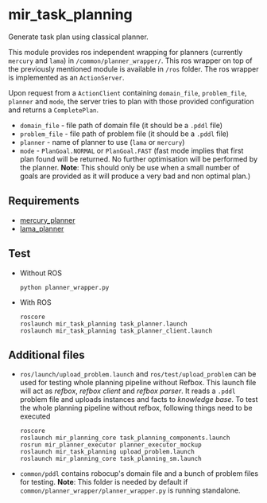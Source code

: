 # mir_task_planning

Generate task plan using classical planner.

This module provides ros independent wrapping for planners (currently `mercury`
and `lama`) in `/common/planner_wrapper/`.
This ros wrapper on top of the previously mentioned module is available in
`/ros` folder. The ros wrapper is implemented as an `ActionServer`.

Upon request from a `ActionClient` containing `domain_file`, `problem_file`, `planner`
 and `mode`, the server tries to
plan with those provided configuration and returns a `CompletePlan`.

- `domain_file` - file path of domain file (it should be a `.pddl` file)
- `problem_file` - file path of problem file (it should be a `.pddl` file)
- `planner` - name of planner to use (`lama` or `mercury`)
- `mode` - `PlanGoal.NORMAL` or `PlanGoal.FAST` (fast mode implies that first
  plan found will be returned. No further optimisation will be performed by the
  planner. **Note**: This should only be use when a small number of goals are
  provided as it will produce a very bad and non optimal plan.)



## Requirements
- [mercury_planner](https://github.com/b-it-bots/mercury_planner)
- [lama_planner](https://github.com/b-it-bots/lama_planner)

## Test

- Without ROS
  ```
  python planner_wrapper.py
  ```

- With ROS
  ```
  roscore
  roslaunch mir_task_planning task_planner.launch
  roslaunch mir_task_planning task_planner_client.launch
  ```

## Additional files

- `ros/launch/upload_problem.launch` and `ros/test/upload_problem` can be used
  for testing whole planning pipeline without Refbox. This launch file will act
  as *refbox*, *refbox client* and *refbox parser*. It reads a `.pddl` problem file
  and uploads instances and facts to *knowledge base*. To test the whole
  planning pipeline without refbox, following things need to be executed
  ```
  roscore
  roslaunch mir_planning_core task_planning_components.launch
  rosrun mir_planner_executor planner_executor_mockup
  roslaunch mir_task_planning upload_problem.launch
  roslaunch mir_planning_core task_planning_sm.launch
  ```

- `common/pddl` contains robocup's domain file and a bunch of problem files for
  testing. **Note**: This folder is needed by default if
  `common/planner_wrapper/planner_wrapper.py` is running standalone.

